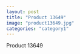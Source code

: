 ```yaml
---
layout: post
title: "Product 13649"
image: "product13649.jpg"
categories: "category1"
---
```

Product 13649
